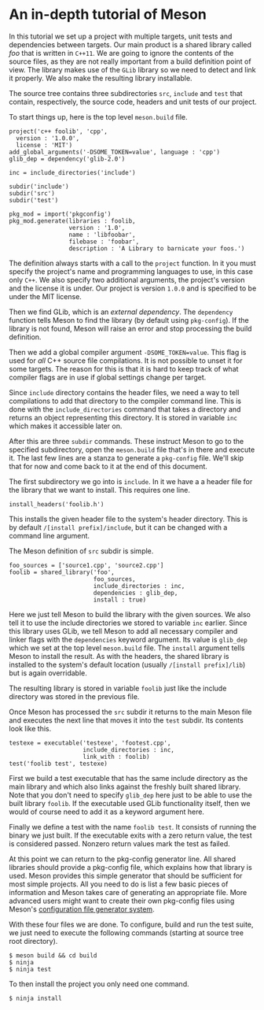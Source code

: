 # An in-depth tutorial of Meson #

In this tutorial we set up a project with multiple targets, unit tests and dependencies between targets. Our main product is a shared library called *foo* that is written in `C++11`. We are going to ignore the contents of the source files, as they are not really important from a build definition point of view. The library makes use of the `GLib` library so we need to detect and link it properly. We also make the resulting library installable.

The source tree contains three subdirectories `src`, `include` and `test` that contain, respectively, the source code, headers and unit tests of our project.

To start things up, here is the top level `meson.build` file.

```meson
project('c++ foolib', 'cpp',
  version : '1.0.0',
  license : 'MIT')
add_global_arguments('-DSOME_TOKEN=value', language : 'cpp')
glib_dep = dependency('glib-2.0')

inc = include_directories('include')

subdir('include')
subdir('src')
subdir('test')

pkg_mod = import('pkgconfig')
pkg_mod.generate(libraries : foolib,
                 version : '1.0',
                 name : 'libfoobar',
                 filebase : 'foobar',
                 description : 'A Library to barnicate your foos.')
```

The definition always starts with a call to the `project` function. In it you must specify the project's name and programming languages to use, in this case only `C++`. We also specify two additional arguments, the project's version and the license it is under. Our project is version `1.0.0` and is specified to be under the MIT license.

Then we find GLib, which is an *external dependency*. The `dependency` function tells Meson to find the library (by default using `pkg-config`). If the library is not found, Meson will raise an error and stop processing the build definition.

Then we add a global compiler argument `-DSOME_TOKEN=value`. This flag is used for *all* C++ source file compilations. It is not possible to unset it for some targets. The reason for this is that it is hard to keep track of what compiler flags are in use if global settings change per target.

Since `include` directory contains the header files, we need a way to tell compilations to add that directory to the compiler command line. This is done with the `include_directories` command that takes a directory and returns an object representing this directory. It is stored in variable `inc` which makes it accessible later on.

After this are three `subdir` commands. These instruct Meson to go to the specified subdirectory, open the `meson.build` file that's in there and execute it. The last few lines are a stanza to generate a `pkg-config` file. We'll skip that for now and come back to it at the end of this document.

The first subdirectory we go into is `include`. In it we have a a header file for the library that we want to install. This requires one line.

```meson
install_headers('foolib.h')
```

This installs the given header file to the system's header directory. This is by default `/[install prefix]/include`, but it can be changed with a command line argument.

The Meson definition of `src` subdir is simple.

```meson
foo_sources = ['source1.cpp', 'source2.cpp']
foolib = shared_library('foo',
                        foo_sources,
                        include_directories : inc,
                        dependencies : glib_dep,
                        install : true)
```

Here we just tell Meson to build the library with the given sources. We also tell it to use the include directories we stored to variable `inc` earlier. Since this library uses GLib, we tell Meson to add all necessary compiler and linker flags with the `dependencies` keyword argument. Its value is `glib_dep` which we set at the top level `meson.build` file. The `install` argument tells Meson to install the result. As with the headers, the shared library is installed to the system's default location (usually `/[install prefix]/lib`) but is again overridable.

The resulting library is stored in variable `foolib` just like the include directory was stored in the previous file.

Once Meson has processed the `src` subdir it returns to the main Meson file and executes the next line that moves it into the `test` subdir. Its contents look like this.

```meson
testexe = executable('testexe', 'footest.cpp',
                     include_directories : inc,
                     link_with : foolib)
test('foolib test', testexe)
```

First we build a test executable that has the same include directory as the main library and which also links against the freshly built shared library. Note that you don't need to specify `glib_dep` here just to be able to use the built library `foolib`. If the executable used GLib functionality itself, then we would of course need to add it as a keyword argument here.

Finally we define a test with the name `foolib test`. It consists of running the binary we just built. If the executable exits with a zero return value, the test is considered passed. Nonzero return values mark the test as failed.

At this point we can return to the pkg-config generator line. All shared libraries should provide a pkg-config file, which explains how that library is used. Meson provides this simple generator that should be sufficient for most simple projects. All you need to do is list a few basic pieces of information and Meson takes care of generating an appropriate file. More advanced users might want to create their own pkg-config files using Meson's [configuration file generator system](Configuration).

With these four files we are done. To configure, build and run the test suite, we just need to execute the following commands (starting at source tree root directory).

```console
$ meson build && cd build
$ ninja
$ ninja test
```

To then install the project you only need one command.

```console
$ ninja install
```
